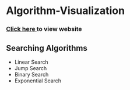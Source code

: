 # Algorithm-Visualization

### <a href = "https://elysian01.github.io/Algorithm-Visualization/"> Click here </a> to view website

## Searching Algorithms

* Linear Search
* Jump Search
* Binary Search
* Exponential Search
